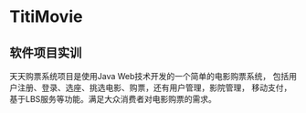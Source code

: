 # TitiMovie
## 软件项目实训


天天购票系统项目是使用Java Web技术开发的一个简单的电影购票系统，
包括用户注册、登录、选座、挑选电影、购票，还有用户管理，影院管理，
移动支付，基于LBS服务等功能。满足大众消费者对电影购票的需求。

